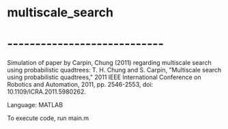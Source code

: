# multiscale_search


# ----------------------------

Simulation of paper by Carpin, Chung (2011) regarding multiscale search using probabilistic quadtrees:
T. H. Chung and S. Carpin, "Multiscale search using probabilistic quadtrees," 2011 IEEE International Conference on Robotics and Automation, 2011, pp. 2546-2553, doi: 10.1109/ICRA.2011.5980262.

Language: MATLAB

To execute code, run main.m